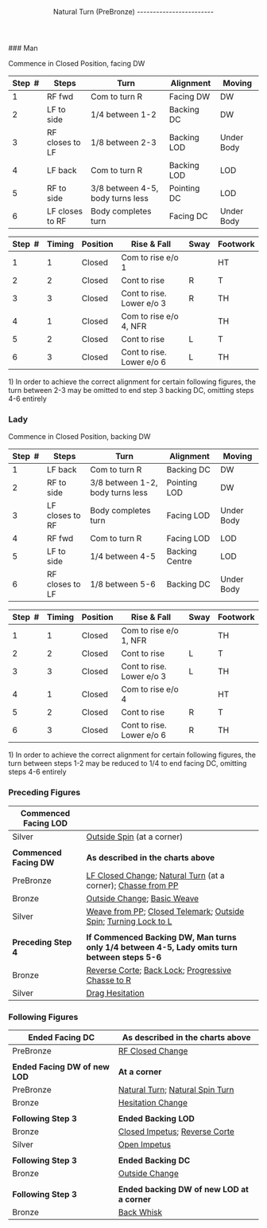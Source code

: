 <header>Natural Turn (PreBronze)
------------------------

 </header>### Man

Commence in Closed Position, facing DW

 | **Step<span style="color:white">\_</span>\#** | **Steps** | **Turn** | **Alignment** | **Moving** |
|---|---|---|---|---|
| 1 | RF fwd | Com to turn R | Facing DW | DW |
| 2 | LF to side | 1/4 between 1-2 | Backing DC | DW |
| 3 | RF closes to LF | 1/8 between 2-3 | Backing LOD | Under Body |
| 4 | LF back | Com to turn R | Backing LOD | LOD |
| 5 | RF to side | 3/8 between 4-5, body turns less | Pointing DC | LOD |
| 6 | LF closes to RF | Body completes turn | Facing DC | Under Body |

 | **Step<span style="color:white">\_</span>\#** | **Timing** | **Position** | **Rise &amp; Fall** | **Sway** | **Footwork** |
|---|---|---|---|---|---|
| 1 | 1 | Closed | Com to rise e/o 1 |  | HT |
| 2 | 2 | Closed | Cont to rise | R | T |
| 3 | 3 | Closed | Cont to rise. Lower e/o 3 | R | TH |
| 4 | 1 | Closed | Com to rise e/o 4, NFR |  | TH |
| 5 | 2 | Closed | Cont to rise | L | T |
| 6 | 3 | Closed | Cont to rise. Lower e/o 6 | L | TH |

1\) In order to achieve the correct alignment for certain following figures, the turn between 2-3 may be omitted to end step 3 backing DC, omitting steps 4-6 entirely

### Lady

Commence in Closed Position, backing DW

 | **Step<span style="color:white">\_</span>\#** | **Steps** | **Turn** | **Alignment** | **Moving** |
|---|---|---|---|---|
| 1 | LF back | Com to turn R | Backing DC | DW |
| 2 | RF to side | 3/8 between 1-2, body turns less | Pointing LOD | DW |
| 3 | LF closes to RF | Body completes turn | Facing LOD | Under Body |
| 4 | RF fwd | Com to turn R | Facing LOD | LOD |
| 5 | LF to side | 1/4 between 4-5 | Backing Centre | LOD |
| 6 | RF closes to LF | 1/8 between 5-6 | Backing DC | Under Body |

 | **Step<span style="color:white">\_</span>\#** | **Timing** | **Position** | **Rise &amp; Fall** | **Sway** | **Footwork** |
|---|---|---|---|---|---|
| 1 | 1 | Closed | Com to rise e/o 1, NFR |  | TH |
| 2 | 2 | Closed | Cont to rise | L | T |
| 3 | 3 | Closed | Cont to rise. Lower e/o 3 | L | TH |
| 4 | 1 | Closed | Com to rise e/o 4 |  | HT |
| 5 | 2 | Closed | Cont to rise | R | T |
| 6 | 3 | Closed | Cont to rise. Lower e/o 6 | R | TH |

1\) In order to achieve the correct alignment for certain following figures, the turn between steps 1-2 may be reduced to 1/4 to end facing DC, omitting steps 4-6 entirely

### Preceding Figures

 | **Commenced Facing LOD** |  |
|---|---|
| Silver | [Outside Spin](outside_spin.md) (at a corner) |
|  |  |
| **Commenced Facing DW** | **As described in the charts above** |
| PreBronze | [LF Closed Change](closed_change_LF.md); [Natural Turn](natural_turn.md) (at a corner); [Chasse from PP](chasse_from_pp.md) |
| Bronze | [Outside Change](outside_change.md); [Basic Weave](basic_weave.md) |
| Silver | [Weave from PP](weave_from_pp.md); [Closed Telemark](closed_telemark.md); [Outside Spin;](outside_spin.md) [Turning Lock to L](turning_lock.md) |
|  |  |
| **Preceding Step 4** | **If Commenced Backing DW, Man turns only 1/4 between 4-5, Lady omits turn between steps 5-6** |
| Bronze | [Reverse Corte](reverse_corte.md); [Back Lock](back_lock.md); [Progressive Chasse to R](chasse_right.md) |
| Silver | [Drag Hesitation](drag_hesitation.md) |

### Following Figures

 | **Ended Facing DC** | **As described in the charts above** |
|---|---|
| PreBronze | [RF Closed Change](closed_change_RF.md) |
|  |  |
| **Ended Facing DW of new LOD** | **At a corner** |
| PreBronze | [Natural Turn;](natural_turn.md) [Natural Spin Turn](spin_turn.md) |
| Bronze | [Hesitation Change](hesitation_change.md) |
|  |  |
| **Following Step 3** | **Ended Backing LOD** |
| Bronze | [Closed Impetus](closed_impetus.md); [Reverse Corte](reverse_corte.md) |
| Silver | [Open Impetus](open_impetus.md) |
|  |  |
| **Following Step 3** | **Ended Backing DC** |
| Bronze | [Outside Change](outside_change.md) |
|  |  |
| **Following Step 3** | **Ended backing DW of new LOD at a corner** |
| Bronze | [Back Whisk](back_whisk.md) |